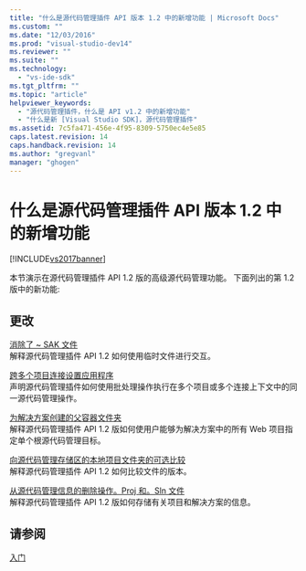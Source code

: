 ```yaml
---
title: "什么是源代码管理插件 API 版本 1.2 中的新增功能 | Microsoft Docs"
ms.custom: ""
ms.date: "12/03/2016"
ms.prod: "visual-studio-dev14"
ms.reviewer: ""
ms.suite: ""
ms.technology: 
  - "vs-ide-sdk"
ms.tgt_pltfrm: ""
ms.topic: "article"
helpviewer_keywords: 
  - "源代码管理插件，什么是 API v1.2 中的新增功能"
  - "什么是新 [Visual Studio SDK]，源代码管理插件"
ms.assetid: 7c5fa471-456e-4f95-8309-5750ec4e5e85
caps.latest.revision: 14
caps.handback.revision: 14
ms.author: "gregvanl"
manager: "ghogen"
---
```

# 什么是源代码管理插件 API 版本 1.2 中的新增功能
[!INCLUDE[vs2017banner](../../code-quality/includes/vs2017banner.md)]

本节演示在源代码管理插件 API 1.2 版的高级源代码管理功能。  下面列出的第 1.2 版中的新功能:  
  
## 更改  
 [消除了 ~ SAK 文件](../../extensibility/internals/elimination-of-tilde-sak-files.md)  
 解释源代码管理插件 API 1.2 如何使用临时文件进行交互。  
  
 [跨多个项目连接设置应用程序](../../extensibility/internals/application-of-settings-across-multiple-project-connections.md)  
 声明源代码管理插件如何使用批处理操作执行在多个项目或多个连接上下文中的同一源代码管理操作。  
  
 [为解决方案创建的父容器文件夹](../../extensibility/internals/creating-parent-container-folders-for-solutions.md)  
 解释源代码管理插件 API 1.2 版如何使用户能够为解决方案中的所有 Web 项目指定单个根源代码管理目标。  
  
 [向源代码管理存储区的本地项目文件夹的可选比较](../../extensibility/internals/optional-comparison-of-local-project-folder-to-source-control-store.md)  
 解释源代码管理插件 API 1.2 如何比较文件的版本。  
  
 [从源代码管理信息的删除操作。Proj 和。Sln 文件](../../extensibility/internals/removal-of-source-control-information-from-dot-proj-and-dot-sln-files.md)  
 解释源代码管理插件 API 1.2 版如何存储有关项目和解决方案的信息。  
  
## 请参阅  
 [入门](../../extensibility/internals/getting-started-with-source-control-plug-ins.md)